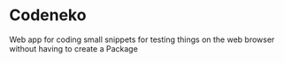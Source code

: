 # Codeneko

Web app for coding small snippets for testing things on the web browser without having to create a Package
